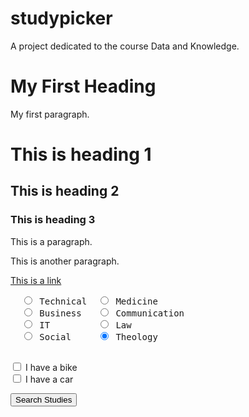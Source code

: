 # studypicker
A project dedicated to the course Data and Knowledge.


<!DOCTYPE html>
<html>
<body>

<h1>My First Heading</h1>
<p>My first paragraph.</p>

<h1>This is heading 1</h1>
<h2>This is heading 2</h2>
<h3>This is heading 3</h3>

<p>This is a paragraph.</p>
<p>This is another paragraph.</p>

<a href="https://www.w3schools.com">This is a link</a>

<form>
  <pre>
  <input type="radio" name="field of study" value="Technical" checked> Technical  <input type="radio" name="field of study" value="Medicine"> Medicine
  <input type="radio" name="field of study" value="Business"> Business   <input type="radio" name="field of study" value="Communication" checked> Communication 
  <input type="radio" name="field of study" value="IT" checked> IT         <input type="radio" name="field of study" value="Law" checked> Law
  <input type="radio" name="field of study" value="Social" checked> Social     <input type="radio" name="field of study" value="Theology" checked> Theology
  </pre>
</form>

<form>
  <input type="checkbox" name="vehicle1" value="Bike"> I have a bike<br>
  <input type="checkbox" name="vehicle2" value="Car"> I have a car 
</form>

<button type="button" onclick="alert('Hello World!')">Search Studies</button>

</body>
</html>
